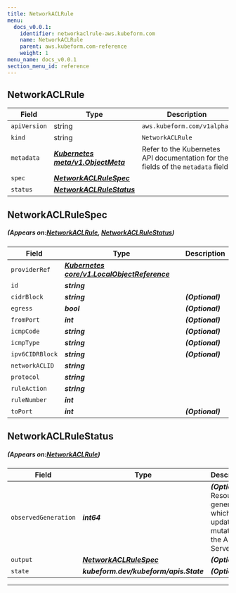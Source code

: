 ```yaml
---
title: NetworkACLRule
menu:
  docs_v0.0.1:
    identifier: networkaclrule-aws.kubeform.com
    name: NetworkACLRule
    parent: aws.kubeform.com-reference
    weight: 1
menu_name: docs_v0.0.1
section_menu_id: reference
---
```


## NetworkACLRule
| Field | Type | Description |
| ------ | ----- | ----------- |
| `apiVersion` | string | `aws.kubeform.com/v1alpha1` |
|    `kind` | string | `NetworkACLRule` |
| `metadata` | ***[Kubernetes meta/v1.ObjectMeta](https://kubernetes.io/docs/reference/generated/kubernetes-api/v1.13/#objectmeta-v1-meta)***|Refer to the Kubernetes API documentation for the fields of the `metadata` field.|
| `spec` | ***[NetworkACLRuleSpec](#NetworkACLRuleSpec)***||
| `status` | ***[NetworkACLRuleStatus](#NetworkACLRuleStatus)***||
## NetworkACLRuleSpec
##### (Appears on:[NetworkACLRule](#NetworkACLRule), [NetworkACLRuleStatus](#NetworkACLRuleStatus))
| Field | Type | Description |
| ------ | ----- | ----------- |
| `providerRef` | ***[Kubernetes core/v1.LocalObjectReference](https://kubernetes.io/docs/reference/generated/kubernetes-api/v1.13/#localobjectreference-v1-core)***||
| `id` | ***string***||
| `cidrBlock` | ***string***| ***(Optional)*** |
| `egress` | ***bool***| ***(Optional)*** |
| `fromPort` | ***int***| ***(Optional)*** |
| `icmpCode` | ***string***| ***(Optional)*** |
| `icmpType` | ***string***| ***(Optional)*** |
| `ipv6CIDRBlock` | ***string***| ***(Optional)*** |
| `networkACLID` | ***string***||
| `protocol` | ***string***||
| `ruleAction` | ***string***||
| `ruleNumber` | ***int***||
| `toPort` | ***int***| ***(Optional)*** |
## NetworkACLRuleStatus
##### (Appears on:[NetworkACLRule](#NetworkACLRule))
| Field | Type | Description |
| ------ | ----- | ----------- |
| `observedGeneration` | ***int64***| ***(Optional)*** Resource generation, which is updated on mutation by the API Server.|
| `output` | ***[NetworkACLRuleSpec](#NetworkACLRuleSpec)***| ***(Optional)*** |
| `state` | ***kubeform.dev/kubeform/apis.State***| ***(Optional)*** |
---
